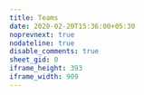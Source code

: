 ```yaml
---
title: Teams
date: 2020-02-20T15:36:00+05:30
noprevnext: true
nodateline: true
disable_comments: true
sheet_gid: 0
iframe_height: 393
iframe_width: 909
---
```

